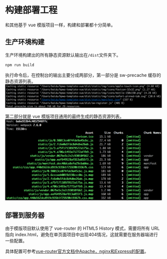 # 构建部署工程

和其他基于 vue 模版项目一样，构建和部署都十分简单。

## 生产环境构建

生产环境构建出的所有静态资源默认输出在`/dist`文件夹下。
```bash
npm run build
```

执行命令后，在控制台的输出主要分成两部分，第一部分是 sw-precache 缓存的静态资源列表。
![sw-precache缓存的静态资源列表](./images/build-output-sw.png)

第二部分就是 vue 模版项目通用的最终生成的静态资源列表。
![构建的静态资源列表](./images/build-output-assets.png)

## 部署到服务器

由于模版项目默认使用了 vue-router 的 HTML5 History 模式，需要将所有 URL 指向 index.html，避免在单页面项目中出现404情况，这就需要在服务器端进行一些配置。

具体配置可参考[vue-router官方文档中Apache，nginx和Express的配置](https://router.vuejs.org/en/essentials/history-mode.html)。
